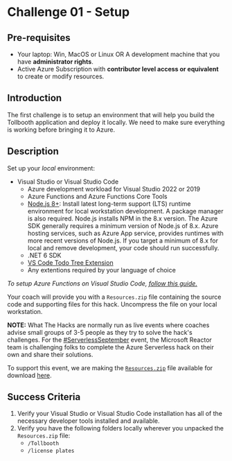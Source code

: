 # Challenge 01 - Setup

## Pre-requisites

- Your laptop: Win, MacOS or Linux OR A development machine that you have **administrator rights**.
- Active Azure Subscription with **contributor level access or equivalent** to create or modify resources.

## Introduction

The first challenge is to setup an environment that will help you build the Tollbooth application and deploy it locally. We need to make sure everything is working before bringing it to Azure.

## Description

Set up your *local* environment:

- Visual Studio or Visual Studio Code
    - Azure development workload for Visual Studio 2022 or 2019
    - Azure Functions and Azure Functions Core Tools
    - [Node.js 8+](https://nodejs.org/en/download/): Install latest long-term support (LTS) runtime environment for local workstation development. A package manager is also required. Node.js installs NPM in the 8.x version. The Azure SDK generally requires a minimum version of Node.js of 8.x. Azure hosting services, such as Azure App service, provides runtimes with more recent versions of Node.js. If you target a minimum of 8.x for local and remove development, your code should run successfully.
    - .NET 6 SDK
    - [VS Code Todo Tree Extension](https://marketplace.visualstudio.com/items?itemName=Gruntfuggly.todo-tree)
    - Any extentions required by your language of choice

*To setup Azure Functions on Visual Studio Code, [follow this guide.](https://docs.microsoft.com/en-us/azure/azure-functions/functions-develop-vs-code?tabs=csharp)*
 
Your coach will provide you with a `Resources.zip` file containing the source code and supporting files for this hack.  Uncompress the file on your local workstation.

**NOTE:** What The Hacks are normally run as live events where coaches advise small groups of 3-5 people as they try to solve the hack's challenges. For the [#ServerlessSeptember](https://azure.github.io/Cloud-Native/serverless-september/) event, the Microsoft Reactor team is challenging folks to complete the Azure Serverless hack on their own and share their solutions. 

To support this event, we are making the [`Resources.zip`](https://aka.ms/serverless-september/wth/resources) file available for download [here](https://aka.ms/serverless-september/wth/resources).

## Success Criteria

1. Verify your Visual Studio or Visual Studio Code installation has all of the necessary developer tools installed and available.
1. Verify you have the following folders locally wherever you unpacked the `Resources.zip` file:
    - `/Tollbooth`
    - `/license plates`
